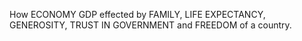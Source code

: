 How ECONOMY GDP effected by FAMILY, LIFE EXPECTANCY, GENEROSITY, TRUST IN GOVERNMENT and FREEDOM of a country.
